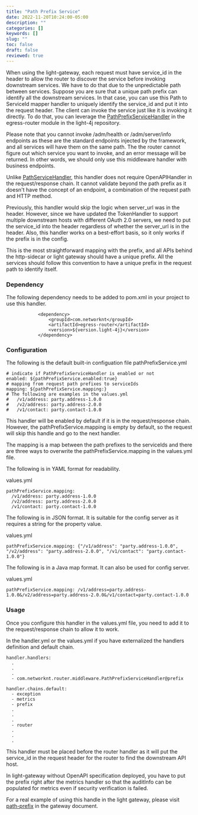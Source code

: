 ```yaml
---
title: "Path Prefix Service"
date: 2022-11-20T10:24:00-05:00
description: ""
categories: []
keywords: []
slug: ""
toc: false
draft: false
reviewed: true
---
```


When using the light-gateway, each request must have service_id in the header to allow the router to discover the service before invoking downstream services. We have to do that due to the unpredictable path between services. Suppose you are sure that a unique path prefix can identify all the downstream services. In that case, you can use this Path to ServiceId mapper handler to uniquely identify the service_id and put it into the request header. The client can invoke the service just like it is invoking it directly. To do that, you can leverage the [PathPrefixServiceHandler][] in the egress-router module in the light-4j repository.

Please note that you cannot invoke /adm/health or /adm/server/info endpoints as these are the standard endpoints injected by the framework, and all services will have them on the same path. The
the router cannot figure out which service you want to invoke, and an error message will be returned. In other words, we should only use this middleware handler with business endpoints. 

Unlike [PathServiceHandler][], this handler does not require OpenAPIHandler in the request/response chain. It cannot validate beyond the path prefix as it doesn't have the concept of an endpoint, a combination of the request path and HTTP method.

Previously, this handler would skip the logic when server_url was in the header. However, since we have updated the TokenHandler to support multiple downstream hosts with different OAuth 2.0 servers, we need to put the service_id into the header regardless of whether the server_url is in the header. Also, this handler works on a best-effort basis, so it only works if the prefix is in the config.

This is the most straightforward mapping with the prefix, and all APIs behind the http-sidecar or light gateway should have a unique prefix. All the services should follow this convention to have a unique prefix in the request path to identify itself. 


### Dependency

The following dependency needs to be added to pom.xml in your project to use this handler.

```
            <dependency>
                <groupId>com.networknt</groupId>
                <artifactId>egress-router</artifactId>
                <version>${version.light-4j}</version>
            </dependency>
```

### Configuration

The following is the default built-in configuation file pathPrefixService.yml

```
# indicate if PathPrefixServiceHandler is enabled or not
enabled: ${pathPrefixService.enabled:true}
# mapping from request path prefixes to serviceIds
mapping: ${pathPrefixService.mapping:}
# The following are examples in the values.yml
#   /v1/address: party.address-1.0.0
#   /v2/address: party.address-2.0.0
#   /v1/contact: party.contact-1.0.0
```

This handler will be enabled by default if it is in the request/response chain. However, the pathPrefixService.mapping is empty by default, so the request will skip this handle and go to the next handler. 

The mapping is a map between the path prefixes to the serviceIds and there are three ways to overwrite the pathPrefixService.mapping in the values.yml file. 

The following is in YAML format for readability. 

values.yml
```
pathPrefixService.mapping:
  /v1/address: party.address-1.0.0
  /v2/address: party.address-2.0.0
  /v1/contact: party.contact-1.0.0
```

The following is in JSON format. It is suitable for the config server as it requires a string for the property value. 

values.yml
```
pathPrefixService.mapping: {"/v1/address": "party.address-1.0.0", "/v2/address": "party.address-2.0.0", "/v1/contact": "party.contact-1.0.0"}
```

The following is in a Java map format. It can also be used for config server. 

values.yml

```
pathPrefixService.mapping: /v1/address=party.address-1.0.0&/v2/address=party.address-2.0.0&/v1/contact=party.contact-1.0.0
```

### Usage

Once you configure this handler in the values.yml file, you need to add it to the request/response chain to allow it to work. 

In the handler.yml or the values.yml if you have externalized the handlers definition and default chain. 


```
handler.handlers:
  .
  .
  .
  - com.networknt.router.middleware.PathPrefixServiceHandler@prefix

handler.chains.default:
  - exception
  - metrics
  - prefix
  .
  .
  .
  - router
  .
  .
  .

```

This handler must be placed before the router handler as it will put the service_id in the request header for the router to find the downstream API host. 

In light-gateway without OpenAPI specification deployed, you have to put the prefix right after the metrics handler so that the auditInfo can be populated for metrics even if security verification is failed. 

For a real example of using this handle in the light gateway, please visit [path-prefix][] in the gateway document. 


[PathPrefixServiceHandler]: https://github.com/networknt/light-4j/blob/master/egress-router/src/main/java/com/networknt/router/middleware/PathPrefixServiceHandler.java
[PathServiceHandler]: https://github.com/networknt/light-4j/blob/master/egress-router/src/main/java/com/networknt/router/middleware/PathServiceHandler.java
[path-prefix]: /service/gateway/path-prefix/

